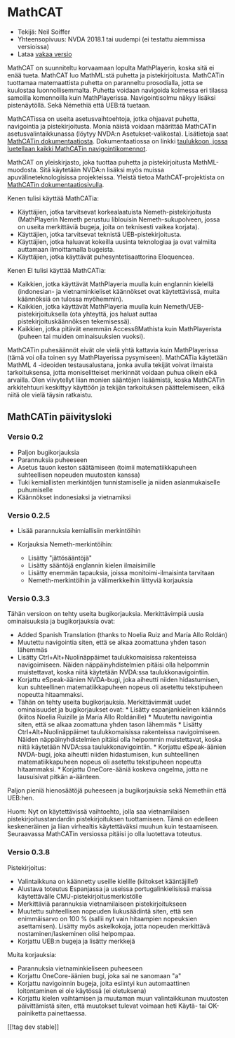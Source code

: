 # MathCAT #

* Tekijä: Neil Soiffer
* Yhteensopivuus: NVDA 2018.1 tai uudempi (ei testattu aiemmissa versioissa)
* Lataa [vakaa versio][1]

MathCAT on suunniteltu korvaamaan lopulta MathPlayerin, koska sitä ei enää
tueta. MathCAT luo MathML:stä puhetta ja pistekirjoitusta. MathCATin
tuottamaa matemaattista puhetta on paranneltu prosodialla, jotta se
kuulostaa luonnollisemmalta. Puhetta voidaan navigoida kolmessa eri tilassa
samoilla komennoilla kuin MathPlayerissa. Navigointisolmu näkyy lisäksi
pistenäytöllä. Sekä Némethiä että UEB:tä tuetaan.

MathCATissa on useita asetusvaihtoehtoja, jotka ohjaavat puhetta,
navigointia ja pistekirjoitusta. Monia näistä voidaan määrittää MathCATin
asetusvalintaikkunassa (löytyy NVDA:n Asetukset-valikosta). Lisätietoja saat
[MathCATin
dokumentaatiosta](https://nsoiffer.github.io/MathCAT/users.html).
Dokumentaatiossa on linkki [taulukkoon, jossa luetellaan kaikki MathCATin
navigointikomennot](https://nsoiffer.github.io/MathCAT/nav-commands.html).

MathCAT on yleiskirjasto, joka tuottaa puhetta ja pistekirjoitusta
MathML-muodosta. Sitä käytetään NVDA:n lisäksi myös muissa
apuvälineteknologisissa projekteissa. Yleistä tietoa MathCAT-projektista on
[MathCATin dokumentaatiosivulla](https://nsoiffer.github.io/MathCAT).


Kenen tulisi käyttää MathCATia:

* Käyttäjien, jotka tarvitsevat korkealaatuista Nemeth-pistekirjoitusta
  (MathPlayerin Nemeth perustuu liblouisin Nemeth-sukupolveen, jossa on
  useita merkittäviä bugeja, joita on teknisesti vaikea korjata).
* Käyttäjien, jotka tarvitsevat teknistä UEB-pistekirjoitusta.
* Käyttäjien, jotka haluavat kokeilla uusinta teknologiaa ja ovat valmiita
  auttamaan ilmoittamalla bugeista.
* Käyttäjien, jotka käyttävät puhesyntetisaattorina Eloquencea.

Kenen EI tulisi käyttää MathCATia:

* Kaikkien, jotka käyttävät MathPlayeria muulla kuin englannin kielellä
  (indonesian- ja vietnaminkieliset käännökset ovat käytettävissä, muita
  käännöksiä on tulossa myöhemmin).
* Kaikkien, jotka käyttävät MathPlayeria muulla kuin
  Nemeth/UEB-pistekirjoituksella (ota yhteyttä, jos haluat auttaa
  pistekirjoituskäännöksen tekemisessä).
* Kaikkien, jotka pitävät enemmän Access8Mathista kuin MathPlayerista
  (puheen tai muiden ominaisuuksien vuoksi).

MathCATin puhesäännöt eivät ole vielä yhtä kattavia kuin MathPlayerissa
(tämä voi olla toinen syy MathPlayerissa pysymiseen). MathCATia käytetään
MathML 4 -ideoiden testausalustana, jonka avulla tekijät voivat ilmaista
tarkoituksensa, jotta moniselitteiset merkinnät voidaan puhua oikein eikä
arvailla. Olen viivytellyt liian monien sääntöjen lisäämistä, koska
MathCATin arkkitehtuuri keskittyy käyttöön ja tekijän tarkoituksen
päättelemiseen, eikä niitä ole vielä täysin ratkaistu.

## MathCATin päivitysloki

### Versio 0.2
* Paljon bugikorjauksia
* Parannuksia puheeseen
* Asetus tauon keston säätämiseen (toimii matematiikkapuheen suhteellisen
  nopeuden muutosten kanssa)
* Tuki kemiallisten merkintöjen tunnistamiselle ja niiden asianmukaiselle
  puhumiselle
* Käännökset indonesiaksi ja vietnamiksi


### Versio 0.2.5
* Lisää parannuksia kemiallisiin merkintöihin
* Korjauksia Nemeth-merkintöihin:

	* Lisätty "jättösääntöjä"
	* Lisätty sääntöjä englannin kielen ilmaisimille
	* Lisätty enemmän tapauksia, joissa monitoimi-ilmaisinta tarvitaan
	* Nemeth-merkintöihin ja välimerkkeihin liittyviä korjauksia


### Versio 0.3.3
Tähän versioon on tehty useita bugikorjauksia. Merkittävimpiä uusia
ominaisuuksia ja bugikorjauksia ovat:

* Added Spanish Translation (thanks to Noelia Ruiz and María Allo Roldán)
* Muutettu navigointia siten, että se alkaa zoomattuna yhden tason lähemmäs
* Lisätty Ctrl+Alt+Nuolinäppäimet taulukkomaisissa rakenteissa
  navigoimiseen. Näiden näppäinyhdistelmien pitäisi olla helpommin
  muistettavat, koska niitä käytetään NVDA:ssa taulukkonavigointiin.
* Korjattu eSpeak-äänien NVDA-bugi, joka aiheutti niiden hidastumisen, kun
  suhteellinen matematiikkapuheen nopeus oli asetettu tekstipuheen nopeutta
  hitaammaksi.
* Tähän on tehty useita bugikorjauksia. Merkittävimmät uudet ominaisuudet ja
  bugikorjaukset ovat: * Lisätty espanjankielinen käännös (kiitos Noelia
  Ruizille ja María Allo Roldánille)  * Muutettu navigointia siten, että se
  alkaa zoomattuna yhden tason lähemmäs * Lisätty Ctrl+Alt+Nuolinäppäimet
  taulukkomaisissa rakenteissa navigoimiseen. Näiden näppäinyhdistelmien
  pitäisi olla helpommin muistettavat, koska niitä käytetään NVDA:ssa
  taulukkonavigointiin. * Korjattu eSpeak-äänien NVDA-bugi, joka aiheutti
  niiden hidastumisen, kun suhteellinen matematiikkapuheen nopeus oli
  asetettu tekstipuheen nopeutta hitaammaksi. * Korjattu OneCore-ääniä
  koskeva ongelma, jotta ne lausuisivat pitkän a-äänteen.

Paljon pieniä hienosäätöjä puheeseen ja bugikorjauksia sekä Nemethiin että
UEB:hen.

Huom: Nyt on käytettävissä vaihtoehto, jolla saa vietnamilaisen
pistekirjoitusstandardin pistekirjoituksen tuottamiseen. Tämä on edelleen
keskeneräinen ja liian virhealtis käytettäväksi muuhun kuin
testaamiseen. Seuraavassa MathCATin versiossa pitäisi jo olla luotettava
toteutus.

### Versio 0.3.8
Pistekirjoitus:

* Valintaikkuna on käännetty useille kielille (kiitokset kääntäjille!)
* Alustava toteutus Espanjassa ja useissa portugalinkielisissä maissa
  käytettävälle CMU-pistekirjoitusmerkistölle
* Merkittäviä parannuksia vietnamilaiseen pistekirjoitukseen
* Muutettu suhteellisen nopeuden liukusäädintä siten, että sen enimmäisarvo
  on 100 % (sallii nyt vain hitaampien nopeuksien asettamisen). Lisätty myös
  askelkokoja, jotta nopeuden merkittävä nostaminen/laskeminen olisi
  helpompaa.
* Korjattu UEB:n bugeja ja lisätty merkkejä

Muita korjauksia:

* Parannuksia vietnaminkieliseen puheeseen
* Korjattu OneCore-äänien bugi, joka sai ne sanomaan "a"
* Korjattu navigoinnin bugeja, joita esiintyi kun automaattinen
  loitontaminen ei ole käytössä (ei oletuksena)
* Korjattu kielen vaihtamisen ja muutaman muun valintaikkunan muutosten
  päivittämistä siten, että muutokset tulevat voimaan heti Käytä- tai
  OK-painiketta painettaessa.

[[!tag dev stable]]

[1]: https://www.nvaccess.org/addonStore/legacy?file=mathcat
